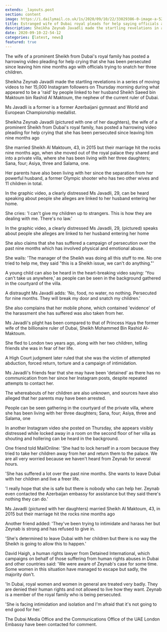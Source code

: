```yaml
---
extends: _layouts.post
section: content
image: https://i.dailymail.co.uk/1s/2020/09/10/22/33029386-0-image-a-52_1599773184305.jpg 
title: Estranged wife of Dubai royal pleads for help saying officials are trying to snatch her children 
description: Sheikha Zeynab Javadli made the startling revelations in a series of moving videos to her 15,000 Instagram followers on Thursday morning during what appeared to be a raid. 
date: 2020-09-10-22-54-12 
categories: [latest, news] 
featured: true 
--- 
```

The wife of a prominent Sheikh from Dubai's royal family has posted a harrowing video pleading for help crying that she has been persecuted since leaving him nine months ago with officials trying to snatch her three children.

Sheikha Zeynab Javadli made the startling revelations in a series of moving videos to her 15,000 Instagram followers on Thursday morning during what appeared to be a 'raid' by people linked to her husband Sheikh Saeed bin Maktoum bin Rashid Al Maktoum, the nephew of the current ruler of Dubai.

Ms Javadli is a former is a former Azerbaijani gymnast and World and European Championship medallist. 

Sheikha Zeynab Javadli (pictured with one of her daughters), the wife of a prominent Sheikh from Dubai's royal family, has posted a harrowing video pleading for help crying that she has been persecuted since leaving him nine months ago

She married Sheikh Al Maktoum, 43, in 2015 but their marriage hit the rocks nine months ago, when she moved out of the royal palace they shared and into a private villa, where she has been living with her three daughters; Sana, four; Asiya, three and Salama, one.

Her parents have also been living with her since the separation from her powerful husband, a former Olympic shooter who has two other wives and 11 children in total.

In the graphic video, a clearly distressed Ms Javadli, 29, can be heard speaking about people she alleges are linked to her husband entering her home.

She cries: 'I can't give my children up to strangers. This is how they are dealing with me. There's no law.'

In the graphic video, a clearly distressed Ms Javadli, 29, (pictured) speaks about people she alleges are linked to her husband entering her home

She also claims that she has suffered a campaign of persecution over the past nine months which has involved physical and emotional abuse.

She wails: 'The manager of the Sheikh was doing all this stuff to me. No one tried to help me, they said "this is a Sheikh issue, we can't do anything."'

A young child can also be heard in the heart-breaking video saying: 'You can't take us anywhere,' as people can be seen in the background gathered in the courtyard of the villa.

A distraught Ms Javadli adds: 'No, food, no water, no nothing. Persecuted for nine months. They will break my door and snatch my children.'

She also complains that her mobile phone, which contained 'evidence' of the harassment she has suffered was also taken from her.

Ms Javadli's plight has been compared to that of Princess Haya the former wife of the billionaire ruler of Dubai, Sheikh Mohammed Bin Rashid Al-Maktoum. 

She fled to London two years ago, along with her two children, telling friends she was in fear of her life.

A High Court judgment later ruled that she was the victim of attempted abduction, forced return, torture and a campaign of intimidation.

Ms Javadli's friends fear that she may have been 'detained' as there has no communication from her since her Instagram posts, despite repeated attempts to contact her.

The whereabouts of her children are also unknown, and sources have also alleged that her parents may have been arrested.

People can be seen gathering in the courtyard of the private villa, where she has been living with her three daughters; Sana, four; Asiya, three and Salama, one

In another Instagram video she posted on Thursday, she appears visibly distressed while locked away in a room on the second floor of her villa as shouting and hollering can be heard in the background.

One friend told MailOnline: 'She had to lock herself in a room because they tried to take her children away from her and return them to the palace. We are all very worried because we haven't heard from Zeynab for several hours.

'She has suffered a lot over the past nine months. She wants to leave Dubai with her children and live a freer life. 

'I really hope that she is safe but there is nobody who can help her. Zeynab even contacted the Azerbaijan embassy for assistance but they said there's nothing they can do.'

Ms Javadli (pictured with her daughters) married Sheikh Al Maktoum, 43, in 2015 but their marriage hit the rocks nine months ago

Another friend added: 'They've been trying to intimidate and harass her but Zeynab is strong and has refused to give in. 

'She's determined to leave Dubai with her children but there is no way the Sheikh is going to allow this to happen.'

David Haigh, a human rights lawyer from Detained International, which campaigns on behalf of those suffering from human rights abuses in Dubai and other countries said: 'We were aware of Zeynab's case for some time. Some women in this situation have managed to escape but sadly, the majority don't.

'In Dubai, royal women and women in general are treated very badly. They are denied their human rights and not allowed to live how they want. Zeynab is a member of the royal family who is being persecuted. 

'She is facing intimidation and isolation and I'm afraid that it's not going to end good for her.'

The Dubai Media Office and the Communications Office of the UAE London Embassy have been contacted for comment.

